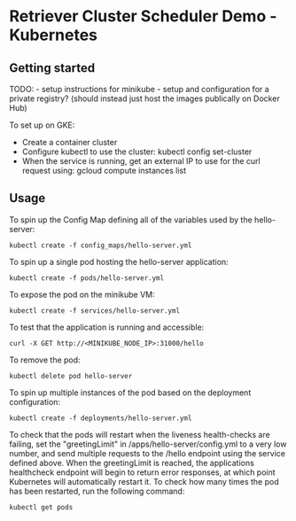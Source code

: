 # Retriever Cluster Scheduler Demo - Kubernetes

## Getting started

TODO: 
	- setup instructions for minikube
	- setup and configuration for a private registry? (should instead just host the images publically on Docker Hub)

To set up on GKE:
- Create a container cluster
- Configure kubectl to use the cluster: kubectl config set-cluster <cluster-name>
- When the service is running, get an external IP to use for the curl request using: gcloud compute instances list 

## Usage

To spin up the Config Map defining all of the variables used by the hello-server:

	kubectl create -f config_maps/hello-server.yml 

To spin up a single pod hosting the hello-server application:

	kubectl create -f pods/hello-server.yml

To expose the pod on the minikube VM:
	
	kubectl create -f services/hello-server.yml

To test that the application is running and accessible:

	curl -X GET http://<MINIKUBE_NODE_IP>:31000/hello

To remove the pod:

	kubectl delete pod hello-server

To spin up multiple instances of the pod based on the deployment configuration:
	
	kubectl create -f deployments/hello-server.yml

To check that the pods will restart when the liveness health-checks are failing, set the "greetingLimit" in /apps/hello-server/config.yml to a very low number, and send multiple requests to the /hello endpoint using the service defined above. When the greetingLimit is reached, the applications healthcheck endpoint will begin to return error responses, at which point Kubernetes will automatically restart it. To check how many times the pod has been restarted, run the following command:

	kubectl get pods
